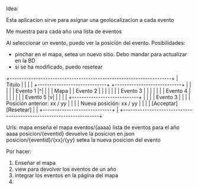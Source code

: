 Idea:

Esta aplicacion sirve para asignar una geolocalizacion a cada evento

Me muestra para cada año una lista de eventos

Al seleccionar un evento, puedo ver la posición del evento. Posibilidades:
+ pinchar en el mapa, setea un nuevo sitio. Debo mandar para actualizar en la BD
+ si se ha modificado, puedo resetear

+--------------------------------------------------------------------+
| Titulo                                                             |
|                                                                    |
| +-----------------------------+     +----------------------------+ |
| |                             |     | Evento 1                 |^| |
| |         Mapa                |     | Evento 2                 | | |
| |                             |     | Evento 3                 | | |
| |                             |     | Evento 4                 | | |
| |                             |     | Evento 5                 |v| |
| |                             |     +----------------------------+ |
| |                             |     Evento 3                       |
| |                             |     Posición anterior: xx / yy     |
| |                             |     Nueva posición:    xx / yy     |
| |                             |     [Acceptar] [Resetear]          |
| +-----------------------------+                                    |
+--------------------------------------------------------------------+

Urls:
mapa                            enseña el mapa
eventos/{aaaa}                  lista de eventos para el año aaaa
posicion/{eventid}              devuelve la posicion en json
posicion/{eventid}/{xx}/{yy}    setea la nueva posicion del evento


Por hacer: 
1) Enseñar el mapa
2) view para devolver los eventos de un año
3) integrar los eventos en la página del mapa
4) 
